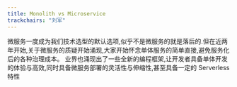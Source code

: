 ```yaml
---
title: Monolith vs Microservice
trackchairs: "刘军"
---
```

微服务一度成为我们技术选型的默认选项,似乎不是微服务的就是落后的.但在近两年开始,关于微服务的质疑开始涌现,大家开始怀念单体服务的简单直接,避免服务化后的各种治理成本。
业界也涌现出了一些全新的编程框架,让开发者具备单体开发的体验与高效,同时具备微服务部署的灵活性与伸缩性,甚至具备一定的 Serverless 特性
